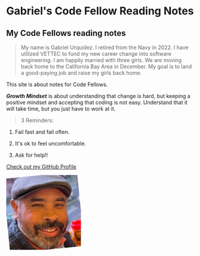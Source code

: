 # Gabriel's Code Fellow Reading Notes
 
## **My Code Fellows reading notes**

> My name is Gabriel Urquidez.  I retired from the Navy in 2022. I have utilized VETTEC to fund my new career change into software engineering. I am happily married with three girls. We are moving back home to the California Bay Area in December.  My goal is to land a good-paying job and raise my girls back home.  

This site is about notes for Code Fellows.

***Growth Mindset*** is about understanding that change is hard, but keeping a positive mindset and accepting that coding is not easy. Understand that it will take time, but you just have to work at it.

>3 Reminders:

1. Fail fast and fail often.

1. It's ok to feel uncomfortable.

1. Ask for help!!



[Check out my GitHub Profile](https://github.com/sailorgabe)

![Linkedin](https://github.com/sailorgabe/reading-notes/blob/main/Gabriel%20Linkedin.jpg)

